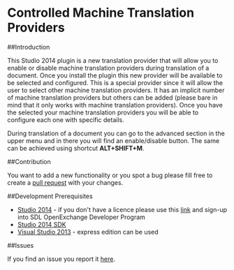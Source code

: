 # Controlled Machine Translation Providers

##Introduction

This Studio 2014 plugin is a new translation provider that will allow you to enable or disable machine translation providers during translation of a document. Once you install the plugin this new provider will be available to be selected and configured. This is a special provider since it will allow the user to select other machine translation providers. It has an implicit number of machine translation providers but others can be added (please bare in mind that it only works with machine translation providers). Once you have the selected your machine translation providers you will be able to configure each one with specific details.

During translation of a document you can go to the advanced section in the upper menu and in there you will find an enable/disable button. The same can be achieved using shortcut **ALT+SHIFT+M**.

##Contribution

You want to add a new functionality or you spot a bug please fill free to create a [pull request](https://guides.github.com/activities/contributing-to-open-source/) with your changes.

##Development Prerequisites

* [Studio 2014](https://oos.sdl.com/asp/products/ssl/account/mydownloads.asp) - if you don't have a licence please use this [link](http://www.translationzone.com/openexchange/developer/index.html) and sign-up into SDL OpenExchange Developer Program
* [Studio 2014 SDK](http://www.translationzone.com/openexchange/developer/sdk.html)
* [Visual Studio 2013](http://www.visualstudio.com/downloads/download-visual-studio-vs) - express edition can be used

##Issues

If you find an issue you report it [here](https://github.com/sdl/SDL-Community/issues).

